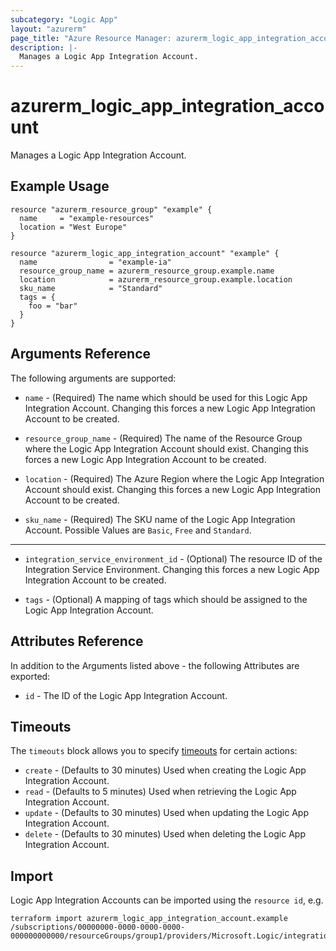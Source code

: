 ```yaml
---
subcategory: "Logic App"
layout: "azurerm"
page_title: "Azure Resource Manager: azurerm_logic_app_integration_account"
description: |-
  Manages a Logic App Integration Account.
---
```


# azurerm_logic_app_integration_account

Manages a Logic App Integration Account.

## Example Usage

```hcl
resource "azurerm_resource_group" "example" {
  name     = "example-resources"
  location = "West Europe"
}

resource "azurerm_logic_app_integration_account" "example" {
  name                = "example-ia"
  resource_group_name = azurerm_resource_group.example.name
  location            = azurerm_resource_group.example.location
  sku_name            = "Standard"
  tags = {
    foo = "bar"
  }
}
```

## Arguments Reference

The following arguments are supported:

* `name` - (Required) The name which should be used for this Logic App Integration Account. Changing this forces a new Logic App Integration Account to be created.

* `resource_group_name` - (Required) The name of the Resource Group where the Logic App Integration Account should exist. Changing this forces a new Logic App Integration Account to be created.

* `location` - (Required) The Azure Region where the Logic App Integration Account should exist. Changing this forces a new Logic App Integration Account to be created.

* `sku_name` - (Required) The SKU name of the Logic App Integration Account. Possible Values are `Basic`, `Free` and `Standard`.

---

* `integration_service_environment_id` - (Optional) The resource ID of the Integration Service Environment. Changing this forces a new Logic App Integration Account to be created.

* `tags` - (Optional) A mapping of tags which should be assigned to the Logic App Integration Account.

## Attributes Reference

In addition to the Arguments listed above - the following Attributes are exported:

* `id` - The ID of the Logic App Integration Account.

## Timeouts

The `timeouts` block allows you to specify [timeouts](https://www.terraform.io/docs/configuration/resources.html#timeouts) for certain actions:

* `create` - (Defaults to 30 minutes) Used when creating the Logic App Integration Account.
* `read` - (Defaults to 5 minutes) Used when retrieving the Logic App Integration Account.
* `update` - (Defaults to 30 minutes) Used when updating the Logic App Integration Account.
* `delete` - (Defaults to 30 minutes) Used when deleting the Logic App Integration Account.

## Import

Logic App Integration Accounts can be imported using the `resource id`, e.g.

```shell
terraform import azurerm_logic_app_integration_account.example /subscriptions/00000000-0000-0000-0000-000000000000/resourceGroups/group1/providers/Microsoft.Logic/integrationAccounts/account1
```
